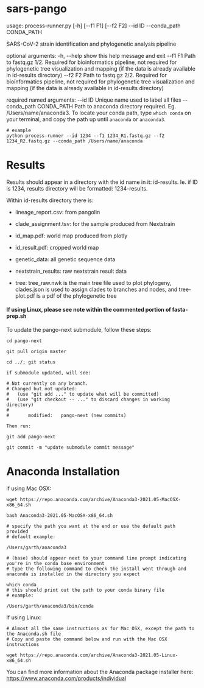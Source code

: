 # sars-pango


usage: process-runner.py [-h] [--f1 F1] [--f2 F2] --id ID --conda_path
                         CONDA_PATH

SARS-CoV-2 strain identification and phylogenetic analysis pipeline

optional arguments:
  -h, --help            show this help message and exit
  --f1 F1               Path to fastq.gz 1/2. Required for bioinformatics
                        pipeline, not required for phylogenetic tree
                        visualization and mapping (if the data is already
                        available in id-results directory)
  --f2 F2               Path to fastq.gz 2/2. Required for bioinformatics
                        pipeline, not required for phylogenetic tree
                        visualization and mapping (if the data is already
                        available in id-results directory)

required named arguments:
  --id ID               Unique name used to label all files
  --conda_path CONDA_PATH
                        Path to anaconda directory required. Eg.
                        /Users/name/anaconda3. To locate your conda path, type
                        `which conda` on your terminal, and copy the path up
                        until `anaconda` or `anaconda3`.

```
# example
python process-runner --id 1234 --f1 1234_R1.fastq.gz --f2 1234_R2.fastq.gz --conda_path /Users/name/anaconda
```
# Results

Results should appear in a directory with the id name in it: id-results.
Ie. if ID is 1234, results directory will be formatted: 1234-results.

Within id-results directory there is:

- lineage_report.csv: from pangolin

- clade_assignment.tsv: for the sample produced from Nextstrain

- id_map.pdf: world map produced from plotly

- id_result.pdf: cropped world map

- genetic_data: all genetic sequence data

- nextstrain_results: raw nextstrain result data

- tree: tree_raw.nwk is the main tree file used to plot phylogeny, clades.json is used to assign clades to branches and nodes, and tree-plot.pdf is a pdf of the phylogenetic tree

#### If using Linux, please see note within the commented portion of fasta-prep.sh

To update the pango-next submodule, follow these steps:
``` 
cd pango-next

git pull origin master

cd ../; git status

if submodule updated, will see:

# Not currently on any branch.
# Changed but not updated:
#   (use "git add ..." to update what will be committed)
#   (use "git checkout -- ..." to discard changes in working directory)
#
#       modified:   pango-next (new commits)

Then run:

git add pango-next

git commit -m "update submodule commit message"
```

# Anaconda Installation

if using Mac OSX: 

``` 
wget https://repo.anaconda.com/archive/Anaconda3-2021.05-MacOSX-x86_64.sh

bash Anaconda3-2021.05-MacOSX-x86_64.sh

# specify the path you want at the end or use the default path provided
# default example:

/Users/garth/anaconda3

# (base) should appear next to your command line prompt indicating you're in the conda base environment
# type the following command to check the install went through and anaconda is installed in the directory you expect

which conda
# this should print out the path to your conda binary file
# example:

/Users/garth/anaconda3/bin/conda
```
If using Linux:

```
# Almost all the same instructions as for Mac OSX, except the path to the Anaconda.sh file
# Copy and paste the command below and run with the Mac OSX instructions

wget https://repo.anaconda.com/archive/Anaconda3-2021.05-Linux-x86_64.sh
```

You can find more information about the Anaconda package installer here: https://www.anaconda.com/products/individual
